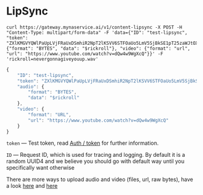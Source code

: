 # LipSync

```
curl https://gateway.mynaservice.ai/v1/content-lipsync -X POST -H "Content-Type: multipart/form-data" -F 'data={"ID": "test-lipsync",  "token": "ZXlKMGVYQWlPaUpLVjFRaUxDSmhiR2NpT2lKSVV6STFOaUo5LmV5SjBkSE1pT25zaWJtOXNhVzFwZENJNmRISjFaWDE5LjJBREdPeS1CUTlMbWZSMWE3RXpfNEhpT2NIUkRGNWF6X3JVRi1wMmY0MzQ=","audio": {"format": "BYTES", "data": "$rickroll"}, "video": {"format": "url", "url": "https://www.youtube.com/watch?v=dQw4w9WgXcQ"}}' -F 'rickroll=nevergonnagiveyouup.wav'
```

```jsx
{
	"ID": "test-lipsync",
	"token": "ZXlKMGVYQWlPaUpLVjFRaUxDSmhiR2NpT2lKSVV6STFOaUo5LmV5SjBkSE1pT25zaWJtOXNhVzFwZENJNmRISjFaWDE5LjJBREdPeS1CUTlMbWZSMWE3RXpfNEhpT2NIUkRGNWF6X3JVRi1wMmY0MzQ=", 
	"audio": {
		"format": "BYTES",
		"data": "$rickroll"
	},
	"video": {
		"format": "URL",
		"url": "https://www.youtube.com/watch?v=dQw4w9WgXcQ"	
	}
}
```

`token` — Test token, read [Auth / token](./auth) for further information.

`ID` — Request ID, which is used for tracing and logging. By default it is a random UUID4 and we believe you should go with default way until you specifically want otherwise

There are more ways to upload audio and video (files, url, raw bytes), have a look [here](../guides/audio.md) and [here](../guides/video.md)